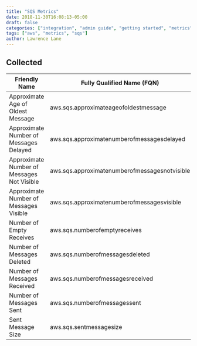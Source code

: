 ```yaml
---
title: "SQS Metrics"
date: 2018-11-30T16:08:13-05:00
draft: false
categories: ["integration", "admin guide", "getting started", "metrics"]
tags: ["aws", "metrics", "sqs"]
author: Lawrence Lane
---
```



## Collected
| Friendly Name                              | Fully Qualified Name (FQN)                    | AWS Metric                            | Statistic | Units   | BASE |
|--------------------------------------------|-----------------------------------------------|---------------------------------------|-----------|---------|------|
| Approximate Age of Oldest Message          | aws.sqs.approximateageofoldestmessage         | ApproximateAgeOfOldestMessage         | average   | seconds | yes  |
| Approximate Number of Messages Delayed     | aws.sqs.approximatenumberofmessagesdelayed    | ApproximateNumberOfMessagesDelayed    | sum       | Count   | yes  |
| Approximate Number of Messages Not Visible | aws.sqs.approximatenumberofmessagesnotvisible | ApproximateNumberOfMessagesNotVisible | sum       | Count   | yes  |
| Approximate Number of Messages Visible     | aws.sqs.approximatenumberofmessagesvisible    | ApproximateNumberOfMessagesVisible    | sum       | Count   | yes  |
| Number of Empty Receives                   | aws.sqs.numberofemptyreceives                 | NumberOfEmptyReceives                 | sum       | Count   | yes  |
| Number of Messages Deleted                 | aws.sqs.numberofmessagesdeleted               | NumberOfMessagesDeleted               | sum       | Count   | yes  |
| Number of Messages Received                | aws.sqs.numberofmessagesreceived              | NumberOfMessagesReceived              | sum       | Count   | yes  |
| Number of Messages Sent                    | aws.sqs.numberofmessagessent                  | NumberOfMessagesSent                  | sum       | Count   | yes  |
| Sent Message Size                          | aws.sqs.sentmessagesize                       | SentMessageSize                       | average   | Bytes   | yes  |
